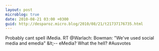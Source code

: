 ```yaml
---
layout: post
microblog: true
date: 2010-08-21 03:00 +0300
guid: http://desparoz.micro.blog/2010/08/21/t21737176735.html
---
```

Probably cant spell iMedia. RT @Warlach: Bowman: "We've used social media and emedia" &amp;lt;-- eMedia? What the hell?  #Ausvotes
